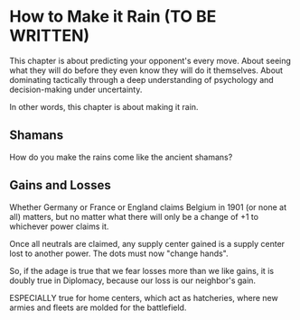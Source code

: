 # How to Make it Rain (TO BE WRITTEN)

This chapter is about predicting your opponent's every move. About seeing what they will do before they even know they will do it themselves. About dominating tactically through a deep understanding of psychology and decision-making under uncertainty.

In other words, this chapter is about making it rain.

## Shamans

How do you make the rains come like the ancient shamans?

## Gains and Losses

Whether Germany or France or England claims Belgium in 1901 (or none at all) matters, but no matter what there will only be a change of +1 to whichever power claims it. 

Once all neutrals are claimed, any supply center gained is a supply center lost to another power. The dots must now "change hands". 

So, if the adage is true that we fear losses more than we like gains, it is doubly true in Diplomacy, because our loss is our neighbor's gain. 

ESPECIALLY true for home centers, which act as hatcheries, where new armies and fleets are molded for the battlefield.

